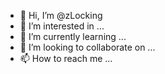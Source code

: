- 👋 Hi, I’m @zLocking
- 👀 I’m interested in ...
- 🌱 I’m currently learning ...
- 💞️ I’m looking to collaborate on ...
- 📫 How to reach me ...

<!---
zLocking/zLocking is a ✨ special ✨ repository because its `README.md` (this file) appears on your GitHub profile.
You can click the Preview link to take a look at your changes.
--->
